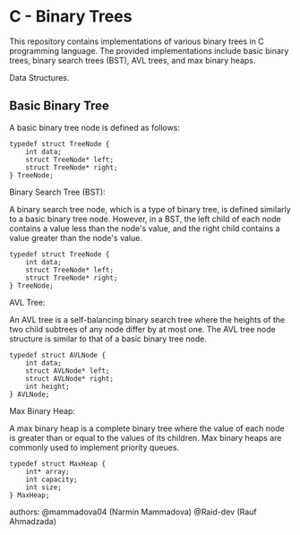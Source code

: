 # C - Binary Trees

This repository contains implementations of various binary trees in C programming language. The provided implementations include basic binary trees, binary search trees (BST), AVL trees, and max binary heaps.

Data Structures.

## Basic Binary Tree

A basic binary tree node is defined as follows:
```
typedef struct TreeNode {
    int data;
    struct TreeNode* left;
    struct TreeNode* right;
} TreeNode;
```
Binary Search Tree (BST):

A binary search tree node, which is a type of binary tree, is defined similarly to a basic binary tree node. However, in a BST, the left child of each node contains a value less than the node's value, and the right child contains a value greater than the node's value.
```
typedef struct TreeNode {
    int data;
    struct TreeNode* left;
    struct TreeNode* right;
} TreeNode;

```
AVL Tree:

An AVL tree is a self-balancing binary search tree where the heights of the two child subtrees of any node differ by at most one. The AVL tree node structure is similar to that of a basic binary tree node.
```
typedef struct AVLNode {
    int data;
    struct AVLNode* left;
    struct AVLNode* right;
    int height;
} AVLNode;

```
Max Binary Heap:

A max binary heap is a complete binary tree where the value of each node is greater than or equal to the values of its children. Max binary heaps are commonly used to implement priority queues.
```
typedef struct MaxHeap {
    int* array;
    int capacity;
    int size;
} MaxHeap;
```

authors: @mammadova04 (Narmin Mammadova)
@Raid-dev (Rauf Ahmadzada)
